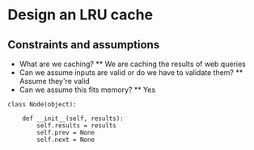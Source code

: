 # Design an LRU cache

## Constraints and assumptions

* What are we caching?
** We are caching the results of web queries
* Can we assume inputs are valid or do we have to validate them?
** Assume they're valid
* Can we assume this fits memory?
** Yes

```
class Node(object):

    def __init__(self, results):
        self.results = results
        self.prev = None
        self.next = None
```

